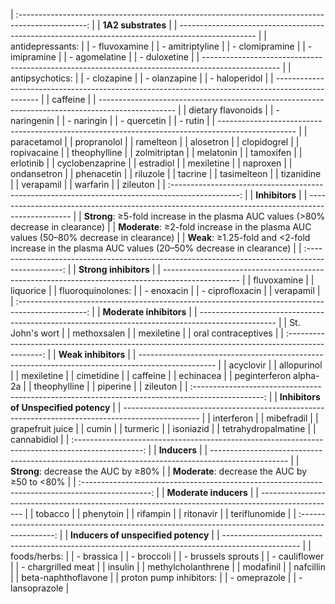 | :-----------------------------------------------------------------------------------------------: |
|                                         **1A2 substrates**                                        |
| ------------------------------------------------------------------------------------------------- |
| antidepressants:                                                                                  |
| - fluvoxamine                                                                                     |
| - amitriptyline                                                                                   |
| - clomipramine                                                                                    |
| - imipramine                                                                                      |
| - agomelatine                                                                                     |
| - duloxetine                                                                                      |
| ------------------------------------------------------------------------------------------------- |
| antipsychotics:                                                                                   |
| - clozapine                                                                                       |
| - olanzapine                                                                                      |
| - haloperidol                                                                                     |
| ------------------------------------------------------------------------------------------------- |
| caffeine                                                                                          |
| ------------------------------------------------------------------------------------------------- |
| dietary flavonoids                                                                                |
| - naringenin                                                                                      |
| - naringin                                                                                        |
| - quercetin                                                                                       |
| - rutin                                                                                           |
| ------------------------------------------------------------------------------------------------- |
| paracetamol                                                                                       |
| propranolol                                                                                       |
| ramelteon                                                                                         |
| alosetron                                                                                         |
| clopidogrel                                                                                       |
| ropivacaine                                                                                       |
| theophylline                                                                                      |
| zolmitriptan                                                                                      |
| melatonin                                                                                         |
| tamoxifen                                                                                         |
| erlotinib                                                                                         |
| cyclobenzaprine                                                                                   |
| estradiol                                                                                         |
| mexiletine                                                                                        |
| naproxen                                                                                          |
| ondansetron                                                                                       |
| phenacetin                                                                                        |
| riluzole                                                                                          |
| tacrine                                                                                           |
| tasimelteon                                                                                       |
| tizanidine                                                                                        |
| verapamil                                                                                         |
| warfarin                                                                                          |
| zileuton                                                                                          |
| :-----------------------------------------------------------------------------------------------: |
|                                           **Inhibitors**                                          |
| ------------------------------------------------------------------------------------------------- |
| **Strong**: ≥5-fold increase in the plasma AUC values (>80% decrease in clearance)                |
| **Moderate**: ≥2-fold increase in the plasma AUC values (50–80% decrease in clearance)            |
| **Weak**: ≥1.25-fold and <2-fold increase in the plasma AUC values (20–50% decrease in clearance) |
| :-----------------------------------------------------------------------------------------------: |
|                                       **Strong inhibitors**                                       |
| ------------------------------------------------------------------------------------------------- |
| fluvoxamine                                                                                       |
| liquorice                                                                                         |
| fluoroquinolones:                                                                                 |
| - enoxacin                                                                                        |
| - ciprofloxacin                                                                                   |
| verapamil                                                                                         |
| :-----------------------------------------------------------------------------------------------: |
|                                      **Moderate inhibitors**                                      |
| ------------------------------------------------------------------------------------------------- |
| St. John's wort                                                                                   |
| methoxsalen                                                                                       |
| mexiletine                                                                                        |
| oral contraceptives                                                                               |
| :-----------------------------------------------------------------------------------------------: |
|                                        **Weak inhibitors**                                        |
| ------------------------------------------------------------------------------------------------- |
| acyclovir                                                                                         |
| allopurinol                                                                                       |
| mexiletine                                                                                        |
| cimetidine                                                                                        |
| caffeine                                                                                          |
| echinacea                                                                                         |
| peginterferon alpha-2a                                                                            |
| theophylline                                                                                      |
| piperine                                                                                          |
| zileuton                                                                                          |
| :-----------------------------------------------------------------------------------------------: |
|                               **Inhibitors of Unspecified potency**                               |
| ------------------------------------------------------------------------------------------------- |
| interferon                                                                                        |
| mibefradil                                                                                        |
| grapefruit juice                                                                                  |
| cumin                                                                                             |
| turmeric                                                                                          |
| isoniazid                                                                                         |
| tetrahydropalmatine                                                                               |
| cannabidiol                                                                                       |
| :-----------------------------------------------------------------------------------------------: |
|                                            **Inducers**                                           |
| ------------------------------------------------------------------------------------------------- |
| **Strong**: decrease the AUC by ≥80%                                                              |
| **Moderate**: decrease the AUC by ≥50 to <80%                                                     |
| :-----------------------------------------------------------------------------------------------: |
|                                       **Moderate inducers**                                       |
| ------------------------------------------------------------------------------------------------- |
| tobacco                                                                                           |
| phenytoin                                                                                         |
| rifampin                                                                                          |
| ritonavir                                                                                         |
| teriflunomide                                                                                     |
| :-----------------------------------------------------------------------------------------------: |
|                                **Inducers of unspecified potency**                                |
| ------------------------------------------------------------------------------------------------- |
| foods/herbs:                                                                                      |
| - brassica                                                                                        |
| - broccoli                                                                                        |
| - brussels sprouts                                                                                |
| - cauliflower                                                                                     |
| - chargrilled meat                                                                                |
| insulin                                                                                           |
| methylcholanthrene                                                                                |
| modafinil                                                                                         |
| nafcillin                                                                                         |
| beta-naphthoflavone                                                                               |
| proton pump inhibitors:                                                                           |
| - omeprazole                                                                                      |
| - lansoprazole                                                                                    |
